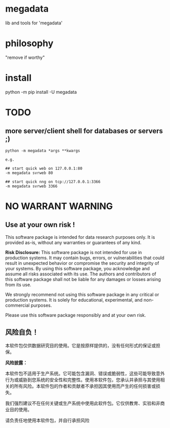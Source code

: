 # megadata

lib and tools for 'megadata'

# philosophy

"remove if worthy"

# install

python -m pip install -U megadata

# TODO

## more server/client shell for databases or servers ;)

```
python -m megadata *args **kwargs

e.g.

## start quick web on 127.0.0.1:80
-m megadata svrweb 80

## start quick nng on tcp://127.0.0.1:3366
-m megadata svrweb 3366
```

# NO WARRANT WARNING

## Use at your own risk !

This software package is intended for data research purposes only. It is provided as-is, without any warranties or guarantees of any kind. 

**Risk Disclosure:**
This software package is not intended for use in production systems. It may contain bugs, errors, or vulnerabilities that could result in unexpected behavior or compromise the security and integrity of your systems. By using this software package, you acknowledge and assume all risks associated with its use. The authors and contributors of this software package shall not be liable for any damages or losses arising from its use.

We strongly recommend not using this software package in any critical or production systems. It is solely for educational, experimental, and non-commercial purposes.

Please use this software package responsibly and at your own risk.

## 风险自负！

本软件包仅供数据研究目的使用。它是按原样提供的，没有任何形式的保证或担保。

**风险披露：**

本软件包不适用于生产系统。它可能包含漏洞、错误或脆弱性，这些可能导致意外行为或威胁到您系统的安全性和完整性。使用本软件包，您承认并承担与其使用相关的所有风险。本软件包的作者和贡献者不承担因其使用而产生的任何损害或损失。

我们强烈建议不在任何关键或生产系统中使用此软件包。它仅供教育、实验和非商业目的使用。

请负责任地使用本软件包，并自行承担风险



